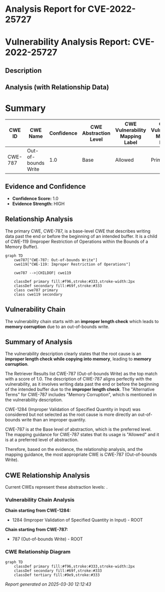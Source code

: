 # Analysis Report for CVE-2022-25727

# Vulnerability Analysis Report: CVE-2022-25727

## Description



## Analysis (with Relationship Data)

# Summary
| CWE ID | CWE Name | Confidence | CWE Abstraction Level | CWE Vulnerability Mapping Label | CWE-Vulnerability Mapping Notes |
|---|---|---|---|---|---|
| CWE-787 | Out-of-bounds Write | 1.0 | Base | Allowed | Primary CWE |

## Evidence and Confidence

*   **Confidence Score:** 1.0
*   **Evidence Strength:** HIGH

## Relationship Analysis
The primary CWE, CWE-787, is a base-level CWE that describes writing data past the end or before the beginning of an intended buffer. It is a child of CWE-119 (Improper Restriction of Operations within the Bounds of a Memory Buffer).

```mermaid
graph TD
    cwe787["CWE-787: Out-of-bounds Write"]
    cwe119["CWE-119: Improper Restriction of Operations"]
    
    cwe787 -->|CHILDOF| cwe119
    
    classDef primary fill:#f96,stroke:#333,stroke-width:2px
    classDef secondary fill:#69f,stroke:#333
    class cwe787 primary
    class cwe119 secondary
```

## Vulnerability Chain
The vulnerability chain starts with an **improper length check** which leads to **memory corruption** due to an out-of-bounds write.

## Summary of Analysis
The vulnerability description clearly states that the root cause is an **improper length check while copying into memory**, leading to **memory corruption**.

The Retriever Results list CWE-787 (Out-of-bounds Write) as the top match with a score of 1.0. The description of CWE-787 aligns perfectly with the vulnerability, as it involves writing data past the end or before the beginning of the intended buffer due to the **improper length check**. The "Alternative Terms" for CWE-787 includes "Memory Corruption", which is mentioned in the vulnerability description.

CWE-1284 (Improper Validation of Specified Quantity in Input) was considered but not selected as the root cause is more directly an out-of-bounds write than an improper quantity.

CWE-787 is at the Base level of abstraction, which is the preferred level. The mapping guidance for CWE-787 states that its usage is "Allowed" and it is at a preferred level of abstraction.

Therefore, based on the evidence, the relationship analysis, and the mapping guidance, the most appropriate CWE is CWE-787 (Out-of-bounds Write).


## CWE Relationship Analysis

Current CWEs represent these abstraction levels: .


### Vulnerability Chain Analysis

**Chain starting from CWE-1284:**
- 1284 (Improper Validation of Specified Quantity in Input) - ROOT


**Chain starting from CWE-787:**
- 787 (Out-of-bounds Write) - ROOT



### CWE Relationship Diagram

```mermaid
graph TD
    classDef primary fill:#f96,stroke:#333,stroke-width:2px
    classDef secondary fill:#69f,stroke:#333
    classDef tertiary fill:#9e9,stroke:#333
```



*Report generated on 2025-03-30 12:12:43*

